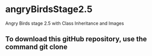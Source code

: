 # angryBirdsStage2.5
Angry Birds stage 2.5 with Class Inheritance and Images
## To download this gitHub repository, use the command git clone <github repository>